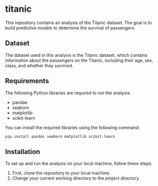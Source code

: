 # titanic

This repository contains an analysis of the Titanic dataset. The goal is to build predictive models to determine the survival of passengers.

## Dataset

The dataset used in this analysis is the Titanic dataset, which contains information about the passengers on the Titanic, including their age, sex, class, and whether they survived.

## Requirements

The following Python libraries are required to run the analysis:
- pandas
- seaborn
- matplotlib
- scikit-learn

You can install the required libraries using the following command:
```bash
pip install pandas seaborn matplotlib scikit-learn
```

## Installation
To set up and run the analysis on your local machine, follow these steps:

1. First, clone the repository to your local machine.
2. Change your current working directory to the project directory.